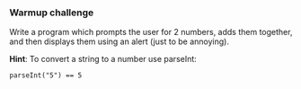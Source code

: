 ### Warmup challenge

Write a program which prompts the user for 2 numbers, adds them together, and then displays them using an alert (just to be annoying).

**Hint**: To convert a string to a number use parseInt:

    parseInt("5") == 5
